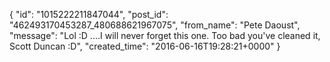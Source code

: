  {
   "id": "1015222211847044",
   "post_id": "462493170453287_480688621967075",
   "from_name": "Pete Daoust",
   "message": "Lol :D ....I will never forget this one.  Too bad you've cleaned it, Scott Duncan :D",
   "created_time": "2016-06-16T19:28:21+0000"
 }
